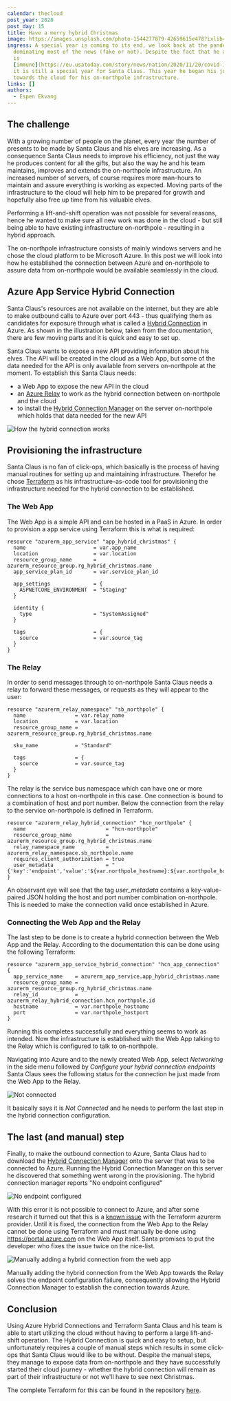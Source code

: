 ```yaml
---
calendar: thecloud
post_year: 2020
post_day: 15
title: Have a merry hybrid Christmas
image: https://images.unsplash.com/photo-1544277879-42659615e478?ixlib=rb-1.2.1&ixid=MXwxMjA3fDB8MHxwaG90by1wYWdlfHx8fGVufDB8fHw%3D&auto=format&fit=crop&w=1956&q=80
ingress: A special year is coming to its end, we look back at the pandemic
  dominating most of the news (fake or not). Despite the fact that he apparently
  is
  [immune](https://eu.usatoday.com/story/news/nation/2020/11/20/covid-19-and-christmas-santa-immune-coronavirus-fauci-says/3777871001/),
  it is still a special year for Santa Claus. This year he began his journey
  towards the cloud for his on-northpole infrastructure.
links: []
authors:
  - Espen Ekvang
---
```

## The challenge

With a growing number of people on the planet, every year the number of presents to be made by Santa Claus and his elves are increasing. As a consequence Santa Claus needs to improve his efficiency, not just the way he produces content for all the gifts, but also the way he and his team maintains, improves and extends the on-northpole infrastructure. An increased number of servers, of course requires more man-hours to maintain and assure everything is working as expected. Moving parts of the infrastructure to the cloud will help him to be prepared for growth and hopefully also free up time from his valuable elves.

Performing a lift-and-shift operation was not possible for several reasons, hence he wanted to make sure all new work was done in the cloud - but still being able to have existing infrastructure on-northpole - resulting in a hybrid approach.

The on-northpole infrastructure consists of mainly windows servers and he chose the cloud platform to be Microsoft Azure. In this post we will look into how he established the connection between Azure and on-northpole to assure data from on-northpole would be available seamlessly in the cloud.

## Azure App Service Hybrid Connection

Santa Claus's resources are not available on the internet, but they are able to make outbound calls to Azure over port 443 - thus qualifying them as candidates for exposure through what is called a [Hybrid Connection](https://docs.microsoft.com/en-us/azure/app-service/app-service-hybrid-connections) in Azure. As shown in the illustration below, taken from the documentation, there are few moving parts and it is quick and easy to set up.

Santa Claus wants to expose a new API providing information about his elves. The API will be created in the cloud as a Web App, but some of the data needed for the API is only available from servers on-northpole at the moment. To establish this Santa Claus needs:

* a Web App to expose the new API in the cloud
* an [Azure Relay](https://docs.microsoft.com/en-us/azure/azure-relay/relay-what-is-it) to work as the hybrid connection between on-northpole and the cloud
* to install the [Hybrid Connection Manager](https://docs.microsoft.com/en-us/azure/app-service/app-service-hybrid-connections#hybrid-connection-manager) on the server on-northpole which holds that data needed for the new API

![How the hybrid connection works](/assets/hybridconn-connectiondiagram.png "How the hybrid connection works")

## Provisioning the infrastructure

Santa Claus is no fan of click-ops, which basically is the process of having manual routines for setting up and maintaining infrastructure. Therefor he chose [Terraform](https://terraform.io) as his infrastructure-as-code tool for provisioning the infrastructure needed for the hybrid connection to be established.

### The Web App

The Web App is a simple API and can be hosted in a PaaS in Azure. In order to provision a app service using Terraform this is what is required:

```jsonc
resource "azurerm_app_service" "app_hybrid_christmas" {
  name                      = var.app_name
  location                  = var.location
  resource_group_name       = azurerm_resource_group.rg_hybrid_christmas.name
  app_service_plan_id       = var.service_plan_id  

  app_settings              = {    
    ASPNETCORE_ENVIRONMENT  = "Staging"    
  }

  identity {
    type                    = "SystemAssigned"
  }
  
  tags                      = {
    source                  = var.source_tag
  }
}
```

### The Relay

In order to send messages through to on-northpole Santa Claus needs a relay to forward these messages, or requests as they will appear to the user:

```jsonc
resource "azurerm_relay_namespace" "sb_northpole" {
  name                = var.relay_name
  location            = var.location
  resource_group_name = azurerm_resource_group.rg_hybrid_christmas.name

  sku_name            = "Standard"

  tags                = {
    source            = var.source_tag
  }
}
```

The relay is the service bus namespace which can have one or more connections to a host on-northpole in this case. One connection is bound to a combination of host and port number. Below the connection from the relay to the service on-northpole is defined in Terraform.

```jsonc
resource "azurerm_relay_hybrid_connection" "hcn_northpole" {
  name                          = "hcn-northpole"
  resource_group_name           = azurerm_resource_group.rg_hybrid_christmas.name
  relay_namespace_name          = azurerm_relay_namespace.sb_northpole.name
  requires_client_authorization = true
  user_metadata                 = "{'key':'endpoint','value':'${var.northpole_hostname}:${var.northpole_hostport}'}"
}
```

An observant eye will see that the tag *user_metadata* contains a key-value-paired JSON holding the host and port number combination on-northpole. This is needed to make the connection valid once established in Azure.

### Connecting the Web App and the Relay

The last step to be done is to create a hybrid connection between the Web App and the Relay. According to the documentation this can be done using the following Terraform:

```jsonc
resource "azurerm_app_service_hybrid_connection" "hcn_app_connection" {
  app_service_name    = azurerm_app_service.app_hybrid_christmas.name
  resource_group_name = azurerm_resource_group.rg_hybrid_christmas.name
  relay_id            = azurerm_relay_hybrid_connection.hcn_northpole.id
  hostname            = var.northpole_hostname
  port                = var.northpole_hostport  
}
```

Running this completes successfully and everything seems to work as intended. Now the infrastructure is established with the Web App talking to the Relay which is configured to talk to on-northpole. 

Navigating into Azure and to the newly created Web App, select *Networking* in the side menu followed by *Configure your hybrid connection endpoints* Santa Claus sees the following status for the connection he just made from the Web App to the Relay.

![Not connected](/assets/notconnected.png "Not connected")

It basically says it is *Not Connected* and he needs to perform the last step in the hybrid connection configuration.

## The last (and manual) step

Finally, to make the outbound connection to Azure, Santa Claus had to download the [Hybrid Connection Manager](https://docs.microsoft.com/en-us/azure/app-service/app-service-hybrid-connections#hybrid-connection-manager) onto the server that was to be connected to Azure. Running the Hybrid Connection Manager on this server he discovered that something went wrong in the provisioning. The hybrid connection manager reports "No endpoint configured"

![No endpoint configured](/assets/notconfigured.png "No endpoint configured")

With this error it is not possible to connect to Azure, and after some research it turned out that this is a [known issue](https://github.com/terraform-providers/terraform-provider-azurerm/issues/9245) with the Terraform azurerm provider. Until it is fixed, the connection from the Web App to the Relay cannot be done using Terraform and must manually be done using <https://portal.azure.com> on the Web App itself. Santa promises to put the developer who fixes the issue twice on the nice-list.

![Manually adding a hybrid connection from the web app](/assets/newconnection.png "Manually adding a hybrid connection from the web app")

Manually adding the hybrid connection from the Web App towards the Relay solves the endpoint configuration failure, consequently allowing the Hybrid Connection Manager to establish the connection towards Azure.

## Conclusion

Using Azure Hybrid Connections and Terraform Santa Claus and his team is able to start utilizing the cloud without having to perform a large lift-and-shift operation. The Hybrid Connection is quick and easy to setup, but unfortunately requires a couple of manual steps which results in some click-ops that Santa Claus would like to be without. Despite the manual steps, they manage to expose data from on-northpole and they have successfully started their cloud journey - whether the hybrid connection will remain as part of their infrastructure or not we'll have to see next Christmas. 

The complete Terraform for this can be found in the repository [here](https://github.com/espenekvang/hybrid-christmas).